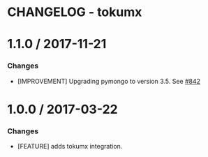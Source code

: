 # CHANGELOG - tokumx

1.1.0 / 2017-11-21
==================

### Changes

* [IMPROVEMENT] Upgrading pymongo to version 3.5. See [#842][]


1.0.0 / 2017-03-22
==================

### Changes

* [FEATURE] adds tokumx integration.

<!--- The following link definition list is generated by PimpMyChangelog --->
[#842]: https://github.com/DataDog/integrations-core/issues/842
